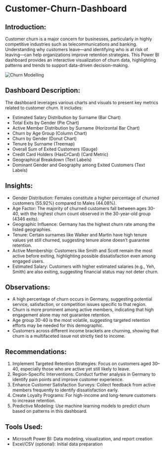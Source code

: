 # Customer-Churn-Dashboard
## Introduction:
Customer churn is a major concern for businesses, particularly in highly competitive industries such as telecommunications and banking. Understanding why customers leave—and identifying who is at risk of leaving—can help organizations improve retention strategies. This Power BI dashboard provides an interactive visualization of churn data, highlighting patterns and trends to support data-driven decision-making.

![Churn Modelling](https://github.com/user-attachments/assets/9c5f97d5-1f73-488d-9020-5fb08c29cb45)

## Dashboard Description:
The dashboard leverages various charts and visuals to present key metrics related to customer churn. It includes:
- Estimated Salary Distribution by Surname (Bar Chart)
- Total Exits by Gender (Pie Chart)
- Active Member Distribution by Surname (Horizontal Bar Chart)
- Churn by Age Group (Column Chart)
- Churn by Gender (Donut Chart)
- Tenure by Surname (Treemap)
- Overall Sum of Exited Customers (Gauge)
- Credit Card Holders (HasCrCard) (Card Metric)
- Geographical Breakdown (Text Labels)
- Dominant Gender and Geography among Exited Customers (Text Labels)

## Insights:
- Gender Distribution: Females constitute a higher percentage of churned customers (55.92%) compared to Males (44.08%).
- Age Factor: The majority of churned customers fall between ages 30-40, with the highest churn count observed in the 30-year-old group (4346 exits).
- Geographic Influence: Germany has the highest churn rate among the listed geographies.
- Tenure: Certain surnames like Walker and Martin have high tenure values yet still churned, suggesting tenure alone doesn’t guarantee retention.
- Active Membership: Customers like Smith and Scott remain the most active before exiting, highlighting possible dissatisfaction even among engaged users.
- Estimated Salary: Customers with higher estimated salaries (e.g., Yeh, Smith) are also exiting, suggesting financial status may not deter churn.

## Observations:
- A high percentage of churn occurs in Germany, suggesting potential service, satisfaction, or competition issues specific to that region.
- Churn is more prominent among active members, indicating that high engagement alone may not guarantee retention.
- Age group 30-40 is the most volatile, suggesting targeted retention efforts may be needed for this demographic.
- Customers across different income brackets are churning, showing that churn is a multifaceted issue not strictly tied to income.

## Recommendations:
1. Implement Targeted Retention Strategies: Focus on customers aged 30–40, especially those who are active yet still likely to leave.
2. Region-Specific Interventions: Conduct further analysis in Germany  to identify pain points and improve customer experience.
3. Enhance Customer Satisfaction Surveys: Collect feedback from active members frequently to identify dissatisfaction early.
4. Create Loyalty Programs: For high-income and long-tenure customers to increase retention.
5. Predictive Modeling: Use machine learning models to predict churn based on patterns in this dashboard.

## Tools Used:
- Microsoft Power BI: Data modeling, visualization, and report creation
- Excel/CSV (optional): Initial data preparation


